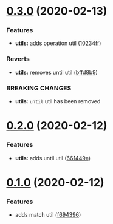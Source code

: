 # [0.3.0](https://github.com/rafamel/supersour/compare/v0.2.0...v0.3.0) (2020-02-13)


### Features

* **utils:** adds operation util ([10234ff](https://github.com/rafamel/supersour/commit/10234ff5dc0d23f8b6f9c41d40fbcdf832ff9920))


### Reverts

* **utils:** removes until util ([bffd8b9](https://github.com/rafamel/supersour/commit/bffd8b9269b55d7b17aa2334dda0fba019a3c66b))


### BREAKING CHANGES

* **utils:** `until` util has been removed



# [0.2.0](https://github.com/rafamel/supersour/compare/v0.1.0...v0.2.0) (2020-02-12)


### Features

* **utils:** adds until util ([661449e](https://github.com/rafamel/supersour/commit/661449e99470fbe6119a1c1f3ea0604adc75129a))



# [0.1.0](https://github.com/rafamel/supersour/compare/v0.0.1...v0.1.0) (2020-02-12)


### Features

* adds match util ([f694396](https://github.com/rafamel/supersour/commit/f6943969b784b109953068f0cc2e73b8e1fec34d))



